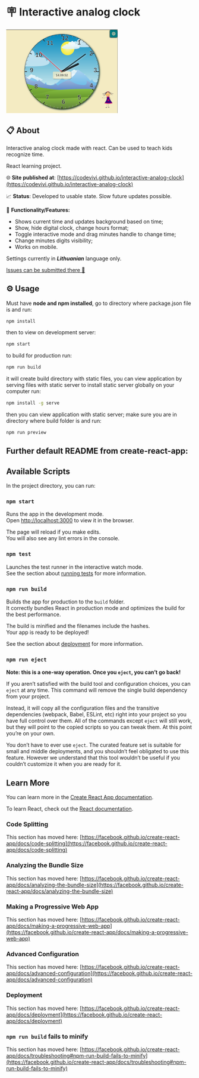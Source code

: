 # 🪧 Interactive analog clock

![alt app screenshot](./src/resources/app_screenshot.png)

## 📋 About

Interactive analog clock made with react. Can be used to teach kids recognize time.

React learning project.

🌐 **Site published at**: [https://codevivi.github.io/interactive-analog-clock](https://codevivi.github.io/interactive-analog-clock)

📈 **Status**: Developed to usable state. Slow future updates possible.

🚀 **Functionality/Features:**

- Shows current time and updates background based on time;
- Show, hide digital clock, change hours format;
- Toggle interactive mode and drag minutes handle to change time;
- Change minutes digits visibility;
- Works on mobile.

Settings currently in **_Lithuanian_** language only.

[Issues can be submitted there 🐛](https://github.com/codevivi/interactive-analog-clock/issues)

## ⚙️ Usage

Must have **node and npm installed**, go to directory where package.json file is and run:

```bash
npm install
```

then to view on development server:

```bash
npm start
```

to build for production run:

```bash
npm run build
```

it will create build directory with static files, you can view application by serving files with static server
to install static server globally on your computer run:

```bash
npm install -g serve
```

then you can view application with static server;
make sure you are in directory where build folder is and run:

```bash
npm run preview
```

## Further default README from create-react-app:

## Available Scripts

In the project directory, you can run:

### `npm start`

Runs the app in the development mode.\
Open [http://localhost:3000](http://localhost:3000) to view it in the browser.

The page will reload if you make edits.\
You will also see any lint errors in the console.

### `npm test`

Launches the test runner in the interactive watch mode.\
See the section about [running tests](https://facebook.github.io/create-react-app/docs/running-tests) for more information.

### `npm run build`

Builds the app for production to the `build` folder.\
It correctly bundles React in production mode and optimizes the build for the best performance.

The build is minified and the filenames include the hashes.\
Your app is ready to be deployed!

See the section about [deployment](https://facebook.github.io/create-react-app/docs/deployment) for more information.

### `npm run eject`

**Note: this is a one-way operation. Once you `eject`, you can’t go back!**

If you aren’t satisfied with the build tool and configuration choices, you can `eject` at any time. This command will remove the single build dependency from your project.

Instead, it will copy all the configuration files and the transitive dependencies (webpack, Babel, ESLint, etc) right into your project so you have full control over them. All of the commands except `eject` will still work, but they will point to the copied scripts so you can tweak them. At this point you’re on your own.

You don’t have to ever use `eject`. The curated feature set is suitable for small and middle deployments, and you shouldn’t feel obligated to use this feature. However we understand that this tool wouldn’t be useful if you couldn’t customize it when you are ready for it.

## Learn More

You can learn more in the [Create React App documentation](https://facebook.github.io/create-react-app/docs/getting-started).

To learn React, check out the [React documentation](https://reactjs.org/).

### Code Splitting

This section has moved here: [https://facebook.github.io/create-react-app/docs/code-splitting](https://facebook.github.io/create-react-app/docs/code-splitting)

### Analyzing the Bundle Size

This section has moved here: [https://facebook.github.io/create-react-app/docs/analyzing-the-bundle-size](https://facebook.github.io/create-react-app/docs/analyzing-the-bundle-size)

### Making a Progressive Web App

This section has moved here: [https://facebook.github.io/create-react-app/docs/making-a-progressive-web-app](https://facebook.github.io/create-react-app/docs/making-a-progressive-web-app)

### Advanced Configuration

This section has moved here: [https://facebook.github.io/create-react-app/docs/advanced-configuration](https://facebook.github.io/create-react-app/docs/advanced-configuration)

### Deployment

This section has moved here: [https://facebook.github.io/create-react-app/docs/deployment](https://facebook.github.io/create-react-app/docs/deployment)

### `npm run build` fails to minify

This section has moved here: [https://facebook.github.io/create-react-app/docs/troubleshooting#npm-run-build-fails-to-minify](https://facebook.github.io/create-react-app/docs/troubleshooting#npm-run-build-fails-to-minify)
